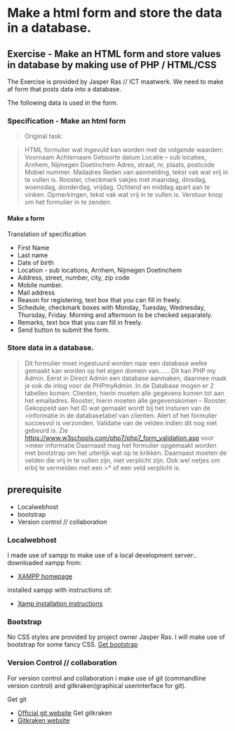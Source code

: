 # Make a html form and store the data in a database.

## Exercise - Make an HTML form and store values in database by making use of PHP / HTML/CSS

The Exercise is provided by Jasper Ras // ICT maatwerk. We need to make af form that posts data into a database.

The following data is used in the form.

### Specification - Make an html form

> Original task:

> HTML formulier wat ingevuld kan worden met de volgende waarden:
> Voornaam
> Achternaam
> Geboorte datum
> Locatie – sub locaties, Arnhem, Nijmegen Doetinchem
> Adres, straat, nr, plaats, postcode
> Mobiel nummer.
> Mailadres
> Reden van aanmelding, tekst vak wat vrij in te vullen is.
> Rooster, checkmark vakjes met maandag, dinsdag, woensdag, donderdag, vrijdag. Ochtend en middag apart aan te vinken.
> Opmerkingen, tekst vak wat vrij in te vullen is.
> Verstuur knop om het formulier in te zenden.

#### Make a form

Translation of specification

- First Name
- Last name
- Date of birth
- Location - sub locations, Arnhem, Nijmegen Doetinchem
- Address, street, number, city, zip code
- Mobile number.
- Mail address
- Reason for registering, text box that you can fill in freely.
- Schedule, checkmark boxes with Monday, Tuesday, Wednesday, Thursday, Friday. Morning and afternoon to be checked separately.
- Remarks, text box that you can fill in freely.
- Send button to submit the form.

### Store data in a database.

> Dit formulier moet ingestuurd worden naar een database welke gemaakt kan worden op het eigen domein van…... Dit kan PHP my Admin.
> Eerst in Direct Admin een database aanmaken, daarmee maak je ook de inlog voor de PHPmyAdmin.
> In de Database mogen er 2 tabellen komen:
> Clienten, hierin moeten alle gegevens komen tot aan het emailadres.
> Rooster, hierin moeten alle gegevenskomen – Rooster. Gekoppeld aan het ID wat gemaakt wordt bij het insturen van de >informatie in de databasetabel van clienten.
> Alert of het formulier succesvol is verzonden.
> Validatie van de velden indien dit nog niet gebeurd is. Zie https://www.w3schools.com/php7/php7_form_validation.asp voor >meer informatie
> Daarnaast mag het formulier opgemaakt worden met bootstrap om het uiterlijk wat op te krikken.
> Daarnaast moeten de velden die vrij in te vullen zijn, niet verplicht zijn. Ook wel netjes om erbij te vermelden met een >\* of een veld verplicht is.

## prerequisite

- Localwebhost
- bootstrap
- Version control // collaboration

### Localwebhost

I made use of xampp to make use of a local development server:.
downloaded xampp from:

- [XAMPP homepage](https://www.apachefriends.org/)

installed xampp with instructions of:

- [Xamp installation instructions](https://www.apachefriends.org/faq_linux.html)

### Bootstrap

No CSS styles are provided by project owner Jasper Ras. I will make use of bootstrap for some fancy CSS.
[Get bootstrap](https://getbootstrap.com/docs/4.3/getting-started/introduction/)

### Version Control // collaboration

For version control and collaboration i make use of git (commandline version control) and gitkraken(graphical userinterface for git).

Get git

- [Official git website](https://git-scm.com/)
  Get gitkraken
- [Gitkraken website](https://www.gitkraken.com/git-client)
